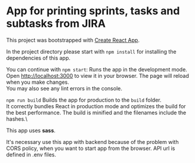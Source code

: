 # App for printing sprints, tasks and subtasks from JIRA

This project was bootstrapped with [Create React App](https://github.com/facebook/create-react-app).

In the project directory please start with `npm install` for installing the dependencies of this app.

You can continue with `npm start`:
Runs the app in the development mode.\
Open [http://localhost:3000](http://localhost:3000) to view it in your browser.
The page will reload when you make changes.\
You may also see any lint errors in the console.

`npm run build`
Builds the app for production to the `build` folder.\
It correctly bundles React in production mode and optimizes the build for the best performance.
The build is minified and the filenames include the hashes.\

This app uses **sass**.

It's necessary use this app with backend because of the problem with CORS policy, when you want to start app from the browser.
API url is defined in .env files.
